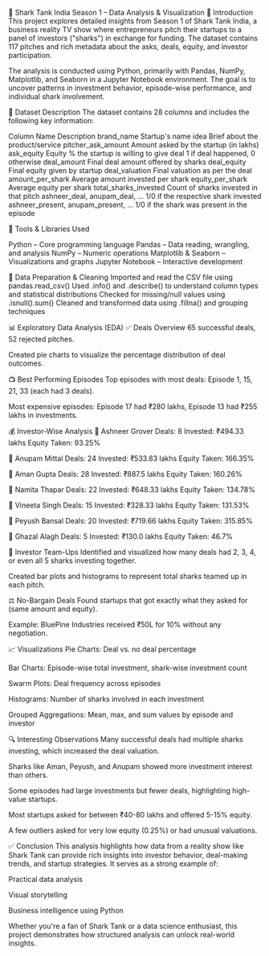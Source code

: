 🦈 Shark Tank India Season 1 – Data Analysis & Visualization
📌 Introduction
This project explores detailed insights from Season 1 of Shark Tank India, a business reality TV show where entrepreneurs pitch their startups to a panel of investors ("sharks") in exchange for funding. The dataset contains 117 pitches and rich metadata about the asks, deals, equity, and investor participation.

The analysis is conducted using Python, primarily with Pandas, NumPy, Matplotlib, and Seaborn in a Jupyter Notebook environment. The goal is to uncover patterns in investment behavior, episode-wise performance, and individual shark involvement.

🧾 Dataset Description
The dataset contains 28 columns and includes the following key information:

Column Name	                                                Description
brand_name	                                                Startup's name
idea	                                                      Brief about the product/service
pitcher_ask_amount	                                        Amount asked by the startup (in lakhs)
ask_equity	                                                Equity % the startup is willing to give
deal	1                                                     if deal happened, 0 otherwise
deal_amount	                                                Final deal amount offered by sharks
deal_equity	                                                Final equity given by startup
deal_valuation	                                            Final valuation as per the deal
amount_per_shark	                                          Average amount invested per shark
equity_per_shark	                                          Average equity per shark
total_sharks_invested	                                      Count of sharks invested in that pitch
ashneer_deal, anupam_deal, ...	                            1/0 if the respective shark invested
ashneer_present, anupam_present, ...	                      1/0 if the shark was present in the episode

🧰 Tools & Libraries Used

Python – Core programming language
Pandas – Data reading, wrangling, and analysis
NumPy – Numeric operations
Matplotlib & Seaborn – Visualizations and graphs
Jupyter Notebook – Interactive development

🧪 Data Preparation & Cleaning
Imported and read the CSV file using pandas.read_csv()
Used .info() and .describe() to understand column types and statistical distributions
Checked for missing/null values using .isnull().sum()
Cleaned and transformed data using .fillna() and grouping techniques

📊 Exploratory Data Analysis (EDA)
✅ Deals Overview
65 successful deals, 52 rejected pitches.

Created pie charts to visualize the percentage distribution of deal outcomes.

📺 Best Performing Episodes
Top episodes with most deals: Episode 1, 15, 21, 33 (each had 3 deals).

Most expensive episodes: Episode 17 had ₹280 lakhs, Episode 13 had ₹255 lakhs in investments.

💰 Investor-Wise Analysis
🧍 Ashneer Grover
Deals: 8
Invested: ₹494.33 lakhs
Equity Taken: 93.25%

🧍 Anupam Mittal
Deals: 24
Invested: ₹533.83 lakhs
Equity Taken: 166.35%

🧍 Aman Gupta
Deals: 28
Invested: ₹887.5 lakhs
Equity Taken: 160.26%

🧍 Namita Thapar
Deals: 22
Invested: ₹648.33 lakhs
Equity Taken: 134.78%

🧍 Vineeta Singh
Deals: 15
Invested: ₹328.33 lakhs
Equity Taken: 131.53%

🧍 Peyush Bansal
Deals: 20
Invested: ₹719.66 lakhs
Equity Taken: 315.85%

🧍 Ghazal Alagh
Deals: 5
Invested: ₹130.0 lakhs
Equity Taken: 46.7%

🤝 Investor Team-Ups
Identified and visualized how many deals had 2, 3, 4, or even all 5 sharks investing together.

Created bar plots and histograms to represent total sharks teamed up in each pitch.

⚖️ No-Bargain Deals
Found startups that got exactly what they asked for (same amount and equity).

Example: BluePine Industries received ₹50L for 10% without any negotiation.

📈 Visualizations
Pie Charts: Deal vs. no deal percentage

Bar Charts: Episode-wise total investment, shark-wise investment count

Swarm Plots: Deal frequency across episodes

Histograms: Number of sharks involved in each investment

Grouped Aggregations: Mean, max, and sum values by episode and investor

🔍 Interesting Observations
Many successful deals had multiple sharks investing, which increased the deal valuation.

Sharks like Aman, Peyush, and Anupam showed more investment interest than others.

Some episodes had large investments but fewer deals, highlighting high-value startups.

Most startups asked for between ₹40-80 lakhs and offered 5-15% equity.

A few outliers asked for very low equity (0.25%) or had unusual valuations.

✅ Conclusion
This analysis highlights how data from a reality show like Shark Tank can provide rich insights into investor behavior, deal-making trends, and startup strategies. It serves as a strong example of:

Practical data analysis

Visual storytelling

Business intelligence using Python

Whether you're a fan of Shark Tank or a data science enthusiast, this project demonstrates how structured analysis can unlock real-world insights.

